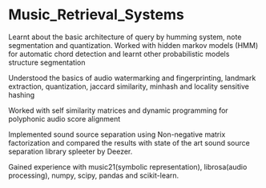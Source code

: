 # Music_Retrieval_Systems

Learnt about the basic architecture of query by humming system, note segmentation and quantization.
Worked with hidden markov models (HMM) for automatic chord detection and learnt other probabilistic
models structure segmentation

Understood the basics of audio watermarking and fingerprinting, landmark extraction, quantization,
jaccard similarity, minhash and locality sensitive hashing

Worked with self similarity matrices and dynamic programming for polyphonic audio score alignment

Implemented sound source separation using Non-negative matrix factorization and compared the results
with state of the art sound source separation library spleeter by Deezer. 

Gained experience with music21(symbolic representation), librosa(audio processing), numpy, scipy,
pandas and scikit-learn.

